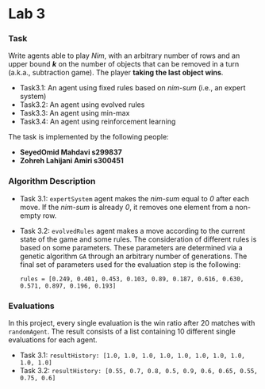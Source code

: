 # Lab 3

### Task

Write agents able to play *Nim*, with an arbitrary number of rows and an upper bound ***k*** on the number of objects that can be removed in a turn (a.k.a., subtraction game). The player **taking the last object wins**.

* Task3.1: An agent using fixed rules based on *nim-sum* (i.e., an expert system)
* Task3.2: An agent using evolved rules
* Task3.3: An agent using min-max
* Task3.4: An agent using reinforcement learning

The task is implemented by the following people:

* **SeyedOmid Mahdavi s299837**
* **Zohreh Lahijani Amiri s300451**

### Algorithm Description

* Task 3.1: `expertSystem` agent makes the *nim-sum* equal to *0* after each move. If the *nim-sum* is already *0*, it removes one element from a non-empty row.

* Task 3.2: `evolvedRules` agent makes a move according to the current state of the game and some rules. The consideration of different rules is based on some parameters. These parameters are determined via a genetic algorithm `GA` through an arbitrary number of generations. The final set of parameters used for the evaluation step is the following:

  `rules = [0.249, 0.401, 0.453, 0.103, 0.89, 0.187, 0.616, 0.630, 0.571, 0.897, 0.196, 0.193]`

### Evaluations

In this project, every single evaluation is the win ratio after 20 matches with `randomAgent`. The result consists of a list containing 10 different single evaluations for each agent.

* Task 3.1: `resultHistory: [1.0, 1.0, 1.0, 1.0, 1.0, 1.0, 1.0, 1.0, 1.0, 1.0]`
* Task 3.2: `resultHistory: [0.55, 0.7, 0.8, 0.5, 0.9, 0.6, 0.65, 0.55, 0.75, 0.6]`

